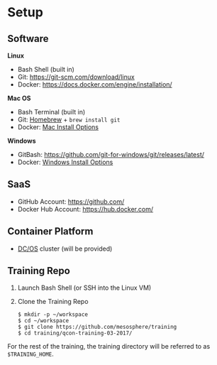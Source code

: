 # Setup

## Software

**Linux**

- Bash Shell (built in)
- Git: <https://git-scm.com/download/linux>
- Docker: <https://docs.docker.com/engine/installation/>

**Mac OS**

- Bash Terminal (built in)
- Git: [Homebrew](http://brew.sh/) + `brew install git`
- Docker: [Mac Install Options](docker-install-mac.md)

**Windows**

- GitBash: <https://github.com/git-for-windows/git/releases/latest/>
- Docker: [Windows Install Options](docker-install-windows.md)

## SaaS

- GitHub Account: <https://github.com/>
- Docker Hub Account: <https://hub.docker.com/>

## Container Platform

- [DC/OS](https://dcos.io/) cluster (will be provided)

## Training Repo

1. Launch Bash Shell (or SSH into the Linux VM)

1. Clone the Training Repo

    ```
    $ mkdir -p ~/workspace
    $ cd ~/workspace
    $ git clone https://github.com/mesosphere/training
    $ cd training/qcon-training-03-2017/
    ```

For the rest of the training, the training directory will be referred to as `$TRAINING_HOME`.
